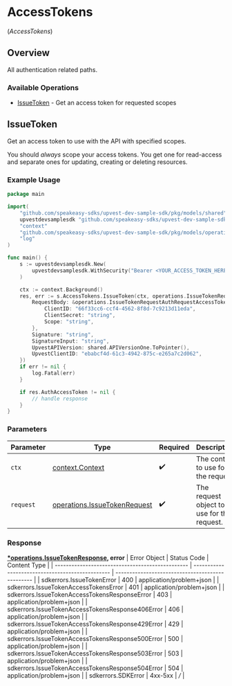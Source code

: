 # AccessTokens
(*AccessTokens*)

## Overview

All authentication related paths.

### Available Operations

* [IssueToken](#issuetoken) - Get an access token for requested scopes

## IssueToken

Get an access token to use with the API with specified scopes.

You should _always_ scope your access tokens. You get one for read-access and separate ones for updating, creating or deleting resources.

### Example Usage

```go
package main

import(
	"github.com/speakeasy-sdks/upvest-dev-sample-sdk/pkg/models/shared"
	upvestdevsamplesdk "github.com/speakeasy-sdks/upvest-dev-sample-sdk"
	"context"
	"github.com/speakeasy-sdks/upvest-dev-sample-sdk/pkg/models/operations"
	"log"
)

func main() {
    s := upvestdevsamplesdk.New(
        upvestdevsamplesdk.WithSecurity("Bearer <YOUR_ACCESS_TOKEN_HERE>"),
    )

    ctx := context.Background()
    res, err := s.AccessTokens.IssueToken(ctx, operations.IssueTokenRequest{
        RequestBody: &operations.IssueTokenRequestAuthRequestAccessToken{
            ClientID: "66f33cc6-ccf4-4562-8f8d-7c9213d11eda",
            ClientSecret: "string",
            Scope: "string",
        },
        Signature: "string",
        SignatureInput: "string",
        UpvestAPIVersion: shared.APIVersionOne.ToPointer(),
        UpvestClientID: "ebabcf4d-61c3-4942-875c-e265a7c2d062",
    })
    if err != nil {
        log.Fatal(err)
    }

    if res.AuthAccessToken != nil {
        // handle response
    }
}
```

### Parameters

| Parameter                                                                        | Type                                                                             | Required                                                                         | Description                                                                      |
| -------------------------------------------------------------------------------- | -------------------------------------------------------------------------------- | -------------------------------------------------------------------------------- | -------------------------------------------------------------------------------- |
| `ctx`                                                                            | [context.Context](https://pkg.go.dev/context#Context)                            | :heavy_check_mark:                                                               | The context to use for the request.                                              |
| `request`                                                                        | [operations.IssueTokenRequest](../../pkg/models/operations/issuetokenrequest.md) | :heavy_check_mark:                                                               | The request object to use for the request.                                       |


### Response

**[*operations.IssueTokenResponse](../../pkg/models/operations/issuetokenresponse.md), error**
| Error Object                                     | Status Code                                      | Content Type                                     |
| ------------------------------------------------ | ------------------------------------------------ | ------------------------------------------------ |
| sdkerrors.IssueTokenError                        | 400                                              | application/problem+json                         |
| sdkerrors.IssueTokenAccessTokensError            | 401                                              | application/problem+json                         |
| sdkerrors.IssueTokenAccessTokensResponseError    | 403                                              | application/problem+json                         |
| sdkerrors.IssueTokenAccessTokensResponse406Error | 406                                              | application/problem+json                         |
| sdkerrors.IssueTokenAccessTokensResponse429Error | 429                                              | application/problem+json                         |
| sdkerrors.IssueTokenAccessTokensResponse500Error | 500                                              | application/problem+json                         |
| sdkerrors.IssueTokenAccessTokensResponse503Error | 503                                              | application/problem+json                         |
| sdkerrors.IssueTokenAccessTokensResponse504Error | 504                                              | application/problem+json                         |
| sdkerrors.SDKError                               | 4xx-5xx                                          | */*                                              |
